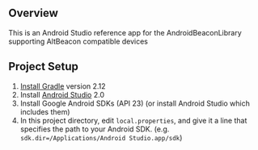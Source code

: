 ## Overview

This is an Android Studio reference app for the AndroidBeaconLibrary supporting AltBeacon compatible devices

## Project Setup

1. [Install Gradle](http://www.gradle.org/installation) version 2.12
2. Install [Android Studio](https://developer.android.com/sdk/installing/studio.html) 2.0
3. Install Google Android SDKs (API 23) (or install Android Studio which includes them)
4. In this project directory, edit `local.properties`, and give it a line that
   specifies the path to your Android SDK. (e.g. `sdk.dir=/Applications/Android
   Studio.app/sdk`)
